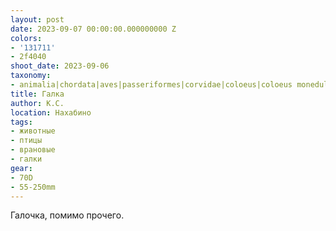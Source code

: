 ```yaml
---
layout: post
date: 2023-09-07 00:00:00.000000000 Z
colors:
- '131711'
- 2f4040
shoot_date: 2023-09-06
taxonomy:
- animalia|chordata|aves|passeriformes|corvidae|coloeus|coloeus monedula
title: Галка
author: К.С.
location: Нахабино
tags:
- животные
- птицы
- врановые
- галки
gear:
- 70D
- 55-250mm
---
```

Галочка, помимо прочего.

